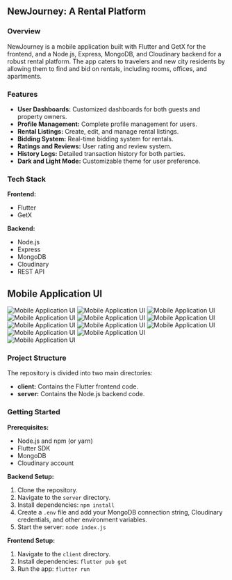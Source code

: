 ## NewJourney: A Rental Platform

### Overview
NewJourney is a mobile application built with Flutter and GetX for the frontend, and a Node.js, Express, MongoDB, and Cloudinary backend for a robust rental platform. The app caters to travelers and new city residents by allowing them to find and bid on rentals, including rooms, offices, and apartments.

### Features
* **User Dashboards:** Customized dashboards for both guests and property owners.
* **Profile Management:** Complete profile management for users.
* **Rental Listings:** Create, edit, and manage rental listings.
* **Bidding System:** Real-time bidding system for rentals.
* **Ratings and Reviews:** User rating and review system.
* **History Logs:** Detailed transaction history for both parties.
* **Dark and Light Mode:** Customizable theme for user preference.

### Tech Stack
**Frontend:**
* Flutter
* GetX

**Backend:**
* Node.js
* Express
* MongoDB
* Cloudinary
* REST API

## Mobile Application UI
![Mobile Application UI](https://github.com/aliasar1/New-Journey-App/blob/main/app_ui/1.png)
![Mobile Application UI](https://github.com/aliasar1/New-Journey-App/blob/main/app_ui/2.png)
![Mobile Application UI](https://github.com/aliasar1/New-Journey-App/blob/main/app_ui/3.png)
![Mobile Application UI](https://github.com/aliasar1/New-Journey-App/blob/main/app_ui/4.png)
![Mobile Application UI](https://github.com/aliasar1/New-Journey-App/blob/main/app_ui/5.png)
![Mobile Application UI](https://github.com/aliasar1/New-Journey-App/blob/main/app_ui/6.png)
![Mobile Application UI](https://github.com/aliasar1/New-Journey-App/blob/main/app_ui/7.png)
![Mobile Application UI](https://github.com/aliasar1/New-Journey-App/blob/main/app_ui/8.png)
![Mobile Application UI](https://github.com/aliasar1/New-Journey-App/blob/main/app_ui/9.png)
![Mobile Application UI](https://github.com/aliasar1/New-Journey-App/blob/main/app_ui/10.png)
![Mobile Application UI](https://github.com/aliasar1/New-Journey-App/blob/main/app_ui/12.png)
<br>
![Mobile Application UI](https://github.com/aliasar1/New-Journey-App/blob/main/app_ui/11.png)

### Project Structure
The repository is divided into two main directories:

* **client:** Contains the Flutter frontend code.
* **server:** Contains the Node.js backend code.

### Getting Started
**Prerequisites:**
* Node.js and npm (or yarn)
* Flutter SDK
* MongoDB
* Cloudinary account

**Backend Setup:**
1. Clone the repository.
2. Navigate to the `server` directory.
3. Install dependencies: `npm install`
4. Create a `.env` file and add your MongoDB connection string, Cloudinary credentials, and other environment variables.
5. Start the server: `node index.js`

**Frontend Setup:**
1. Navigate to the `client` directory.
2. Install dependencies: `flutter pub get`
3. Run the app: `flutter run`
